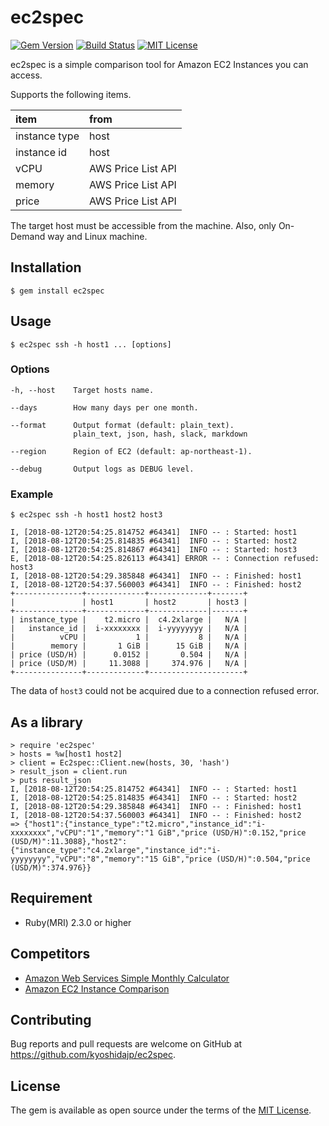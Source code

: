 # ec2spec

[![Gem Version](https://badge.fury.io/rb/ec2spec.svg)](https://badge.fury.io/rb/ec2spec)
[![Build Status](https://travis-ci.org/kyoshidajp/ec2spec.svg?branch=master)](https://travis-ci.org/kyoshidajp/ec2spec)
[![MIT License](http://img.shields.io/badge/license-MIT-blue.svg?style=flat-square)][license]

[license]: https://github.com/kyoshidajp/ec2spec/blob/master/LICENSE

ec2spec is a simple comparison tool for Amazon EC2 Instances you can access.

Supports the following items.

| item     | from    |
| :------- | :------ |
| instance type | host |
| instance id | host |
| vCPU | AWS Price List API |
| memory | AWS Price List API |
| price | AWS Price List API |

The target host must be accessible from the machine. Also, only On-Demand way and Linux machine.

## Installation

```
$ gem install ec2spec
```

## Usage

```
$ ec2spec ssh -h host1 ... [options]
```

### Options

```
-h, --host    Target hosts name.

--days        How many days per one month.

--format      Output format (default: plain_text).
              plain_text, json, hash, slack, markdown

--region      Region of EC2 (default: ap-northeast-1).

--debug       Output logs as DEBUG level.
```

### Example

```
$ ec2spec ssh -h host1 host2 host3
```

```
I, [2018-08-12T20:54:25.814752 #64341]  INFO -- : Started: host1
I, [2018-08-12T20:54:25.814835 #64341]  INFO -- : Started: host2
I, [2018-08-12T20:54:25.814867 #64341]  INFO -- : Started: host3
E, [2018-08-12T20:54:25.826113 #64341] ERROR -- : Connection refused: host3
I, [2018-08-12T20:54:29.385848 #64341]  INFO -- : Finished: host1
I, [2018-08-12T20:54:37.560003 #64341]  INFO -- : Finished: host2
+---------------+-------------+-------------+-------+
|               | host1       | host2       | host3 |
+---------------+-------------+-------------|-------+
| instance_type |    t2.micro |  c4.2xlarge |   N/A |
|   instance_id |  i-xxxxxxxx |  i-yyyyyyyy |   N/A |
|          vCPU |           1 |           8 |   N/A |
|        memory |       1 GiB |      15 GiB |   N/A |
| price (USD/H) |      0.0152 |       0.504 |   N/A |
| price (USD/M) |     11.3088 |     374.976 |   N/A |
+---------------+-------------+---------------------+
```

The data of `host3` could not be acquired due to a connection refused error.

## As a library

```
> require 'ec2spec'
> hosts = %w[host1 host2]
> client = Ec2spec::Client.new(hosts, 30, 'hash')
> result_json = client.run
> puts result_json
I, [2018-08-12T20:54:25.814752 #64341]  INFO -- : Started: host1
I, [2018-08-12T20:54:25.814835 #64341]  INFO -- : Started: host2
I, [2018-08-12T20:54:29.385848 #64341]  INFO -- : Finished: host1
I, [2018-08-12T20:54:37.560003 #64341]  INFO -- : Finished: host2
=> {"host1":{"instance_type":"t2.micro","instance_id":"i-xxxxxxxx","vCPU":"1","memory":"1 GiB","price (USD/H)":0.152,"price (USD/M)":11.3088},"host2":{"instance_type":"c4.2xlarge","instance_id":"i-yyyyyyyy","vCPU":"8","memory":"15 GiB","price (USD/H)":0.504,"price (USD/M)":374.976}}
```

## Requirement

- Ruby(MRI) 2.3.0 or higher

## Competitors

- [Amazon Web Services Simple Monthly Calculator](https://calculator.s3.amazonaws.com/index.html)
- [Amazon EC2 Instance Comparison](https://www.ec2instances.info/)

## Contributing

Bug reports and pull requests are welcome on GitHub at https://github.com/kyoshidajp/ec2spec.

## License

The gem is available as open source under the terms of the [MIT License](https://opensource.org/licenses/MIT).
